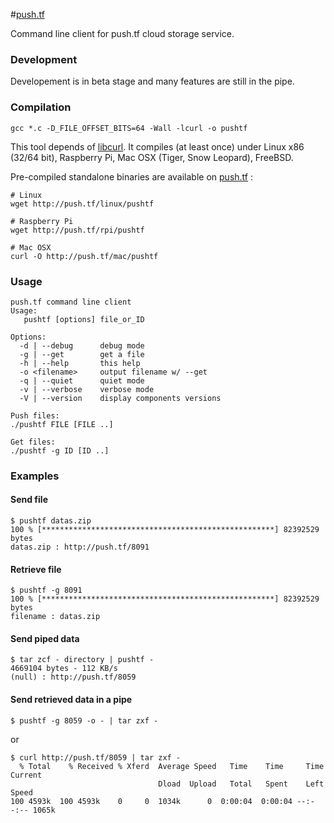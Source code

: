 #[push.tf](http://push.tf)

Command line client for push.tf cloud storage service. 


### Development
Developement is in beta stage and many features are still in the pipe.


### Compilation
```shell
gcc *.c -D_FILE_OFFSET_BITS=64 -Wall -lcurl -o pushtf
```
This tool depends of [libcurl](http://http://curl.haxx.se/libcurl). It compiles (at least once) under Linux x86 (32/64 bit), Raspberry Pi, Mac OSX (Tiger, Snow Leopard), FreeBSD.

Pre-compiled standalone binaries are available on [push.tf](http://push.tf) :
```shell
# Linux
wget http://push.tf/linux/pushtf

# Raspberry Pi
wget http://push.tf/rpi/pushtf

# Mac OSX
curl -O http://push.tf/mac/pushtf
```


### Usage
```
push.tf command line client
Usage:
   pushtf [options] file_or_ID

Options:
  -d | --debug    	debug mode
  -g | --get		get a file
  -h | --help		this help
  -o <filename>		output filename w/ --get
  -q | --quiet		quiet mode
  -v | --verbose	verbose mode
  -V | --version	display components versions

Push files:
./pushtf FILE [FILE ..]

Get files:
./pushtf -g ID [ID ..]
```

### Examples
#### Send file
```shell
$ pushtf datas.zip 
100 % [****************************************************] 82392529 bytes
datas.zip : http://push.tf/8091
```

#### Retrieve file
```shell
$ pushtf -g 8091
100 % [****************************************************] 82392529 bytes
filename : datas.zip
```

#### Send piped data
```shell
$ tar zcf - directory | pushtf -
4669104 bytes - 112 KB/s
(null) : http://push.tf/8059
```

#### Send retrieved data in a pipe
```shell
$ pushtf -g 8059 -o - | tar zxf -
```
or
```shell
$ curl http://push.tf/8059 | tar zxf -
  % Total    % Received % Xferd  Average Speed   Time    Time     Time  Current
                                 Dload  Upload   Total   Spent    Left  Speed
100 4593k  100 4593k    0     0  1034k      0  0:00:04  0:00:04 --:--:-- 1065k
```
